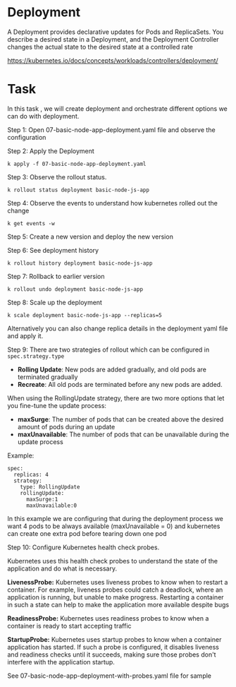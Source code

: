 # Deployment
A Deployment provides declarative updates for Pods and ReplicaSets.
You describe a desired state in a Deployment, and the Deployment Controller changes the actual state to the desired state at a controlled rate

https://kubernetes.io/docs/concepts/workloads/controllers/deployment/

# Task

In this task , we will create deployment and orchestrate different options we can do with deployment.

Step 1:  Open 07-basic-node-app-deployment.yaml file and observe the configuration

Step 2: Apply the Deployment
```
k apply -f 07-basic-node-app-deployment.yaml

```
Step 3: Observe the rollout status.
```
k rollout status deployment basic-node-js-app
```
Step 4: Observe the events to understand how kubernetes rolled out the change
```
k get events -w
```

Step 5: Create a new version and deploy the new version

Step 6: See deployment history
```
k rollout history deployment basic-node-js-app
```

Step 7: Rollback to earlier version 

```
k rollout undo deployment basic-node-js-app
```

Step 8: Scale up the deployment

```
k scale deployment basic-node-js-app --replicas=5
```
Alternatively you can also change replica details in the deployment yaml file and apply it. 

Step 9: There are two strategies of rollout which can be configured in `spec.strategy.type`

- **Rolling Update**: New pods are added gradually, and old pods are terminated gradually 
- **Recreate**: All old pods are terminated before any new pods are added.

When using the RollingUpdate strategy, there are two more options that let you fine-tune the update process:
- **maxSurge**: The number of pods that can be created above the desired amount of pods during an update
- **maxUnavailable**: The number of pods that can be unavailable during the update process

Example: 

```
spec:
  replicas: 4
  strategy:
    type: RollingUpdate
    rollingUpdate:
      maxSurge:1
      maxUnavailable:0

```

In this example we are configuring that during the deployment process we want 4 pods to be always available (maxUnavailable = 0) and kubernetes can create one extra pod before tearing down one pod

Step 10: Configure Kubernetes health check probes. 

Kubernetes uses this health check probes to understand the state of the application and do what is necessary.

**LivenessProbe:** Kubernetes uses liveness probes to know when to restart a container. For example, liveness probes could catch a deadlock, where an application is running, 
but unable to make progress. Restarting a container in such a state can help to make the application more available despite bugs

**ReadinessProbe:** Kubernetes uses readiness probes to know when a container is ready to start accepting traffic

**StartupProbe:** Kubernetes uses startup probes to know when a container application has started. 
If such a probe is configured, it disables liveness and readiness checks until it succeeds, making sure those probes don't interfere with the application startup. 

See 07-basic-node-app-deployment-with-probes.yaml file for sample 